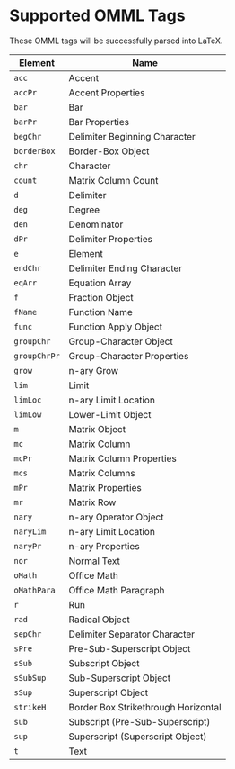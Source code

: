 # Supported OMML Tags
These OMML tags will be successfully parsed into LaTeX.


| Element      | Name                                |
|--------------|-------------------------------------|
| `acc`        | Accent                              |
| `accPr`      | Accent Properties                   |
| `bar`        | Bar                                 |
| `barPr`      | Bar Properties                      |
| `begChr`     | Delimiter Beginning Character       |
| `borderBox`  | Border-Box Object                   |
| `chr`        | Character                           |
| `count`      | Matrix Column Count                 |
| `d`          | Delimiter                           |
| `deg`        | Degree                              |
| `den`        | Denominator                         |
| `dPr`        | Delimiter Properties                |
| `e`          | Element                             |
| `endChr`     | Delimiter Ending Character          |
| `eqArr`      | Equation Array                      |
| `f`          | Fraction Object                     |
| `fName`      | Function Name                       |
| `func`       | Function Apply Object               |
| `groupChr`   | Group-Character Object              |
| `groupChrPr` | Group-Character Properties          |
| `grow`       | n-ary Grow                          |
| `lim`        | Limit                               |
| `limLoc`     | n-ary Limit Location                |
| `limLow`     | Lower-Limit Object                  |
| `m`          | Matrix Object                       |
| `mc`         | Matrix Column                       |
| `mcPr`       | Matrix Column Properties            |
| `mcs`        | Matrix Columns                      |
| `mPr`        | Matrix Properties                   |
| `mr`         | Matrix Row                          |
| `nary`       | n-ary Operator Object               |
| `naryLim`    | n-ary Limit Location                |
| `naryPr`     | n-ary Properties                    |
| `nor`        | Normal Text                         |
| `oMath`      | Office Math                         |
| `oMathPara`  | Office Math Paragraph               |
| `r`          | Run                                 |
| `rad`        | Radical Object                      |
| `sepChr`     | Delimiter Separator Character       |
| `sPre`       | Pre-Sub-Superscript Object          |
| `sSub`       | Subscript Object                    |
| `sSubSup`    | Sub-Superscript Object              |
| `sSup`       | Superscript Object                  |
| `strikeH`    | Border Box Strikethrough Horizontal |
| `sub`        | Subscript (Pre-Sub-Superscript)     |
| `sup`        | Superscript (Superscript Object)    |
| `t`          | Text                                |
